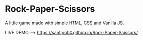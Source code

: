 # Rock-Paper-Scissors
A little game made with simple HTML, CSS and Vanilla JS.

LIVE DEMO --> https://santipu03.github.io/Rock-Paper-Scissors/
